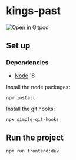 # kings-past

[![Open in Gitpod](https://gitpod.io/button/open-in-gitpod.svg)](https://gitpod.io/#https://github.com/kingsdigitallab/kings-past/tree/develop)

## Set up

### Dependencies

- [Node](https://nodejs.org/) 18

Install the node packages:

    npm install

Install the git hooks:

    npx simple-git-hooks

## Run the project

    npm run frontend:dev
